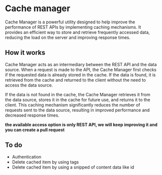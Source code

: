 # Cache manager

Cache Manager is a powerful utility designed to help improve the performance of REST APIs by implementing caching mechanisms. It provides an efficient way to store and retrieve frequently accessed data, reducing the load on the server and improving response times.

## How it works
Cache Manager acts as an intermediary between the REST API and the data source. When a request is made to the API, the Cache Manager first checks if the requested data is already stored in the cache. If the data is found, it is retrieved from the cache and returned to the client without the need to access the data source.

If the data is not found in the cache, the Cache Manager retrieves it from the data source, stores it in the cache for future use, and returns it to the client. This caching mechanism significantly reduces the number of requests sent to the data source, resulting in improved performance and decreased response times.

**the available access option is only REST API, we will keep improving it and you can create a pull request**

## To do
- Authentication
- Delete cached item by using tags
- Delete cached item by using a snipped of content data like id